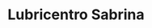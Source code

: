 ---
title: "Lubricentro Sabrina"
url: /atenas/lubricentro-sabrina/
shop: reparación de automóviles
---